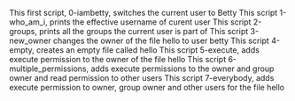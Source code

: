 This first script, 0-iambetty, switches the current user to Betty
This script 1-who_am_i, prints the effective username of curent user
This script 2-groups, prints all the groups the current user is part of
This script 3-new_owner changes the owner of the file hello to user betty
This script 4-empty, creates an empty file called hello
This script 5-execute, adds execute permission to the owner of the file hello
This script 6-multiple_permissions, adds execute permissions to the owner and group owner and read permission to other users
This script 7-everybody, adds execute permission to owner, group owner and other users for the file hello
